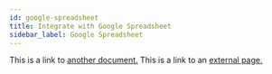 ```yaml
---
id: google-spreadsheet
title: Integrate with Google Spreadsheet
sidebar_label: Google Spreadsheet
---
```


This is a link to [another document.](doc3.md) This is a link to an [external page.](http://www.example.com/)

